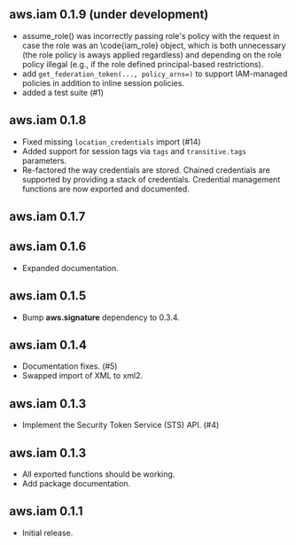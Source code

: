 ## aws.iam 0.1.9 (under development)

* assume_role() was incorrectly passing role's policy with the request
  in case the role was an \code{iam_role} object, which is both
  unnecessary (the role policy is aways applied regardless) and
  depending on the role policy illegal (e.g., if the role defined
  principal-based restrictions).
* add `get_federation_token(..., policy_arns=)` to support IAM-managed
  policies in addition to inline session policies.
* added a test suite (#1)

## aws.iam 0.1.8

* Fixed missing `location_credentials` import (#14)
* Added support for session tags via `tags` and `transitive.tags` parameters.
* Re-factored the way credentials are stored. Chained credentials are
  supported by providing a stack of credentials. Credential
  management functions are now exported and documented.

## aws.iam 0.1.7

## aws.iam 0.1.6

* Expanded documentation.

## aws.iam 0.1.5

* Bump **aws.signature** dependency to 0.3.4.

## aws.iam 0.1.4

* Documentation fixes. (#5)
* Swapped import of XML to xml2.

## aws.iam 0.1.3

* Implement the Security Token Service (STS) API. (#4)

## aws.iam 0.1.3

* All exported functions should be working.
* Add package documentation.

## aws.iam 0.1.1

* Initial release.
